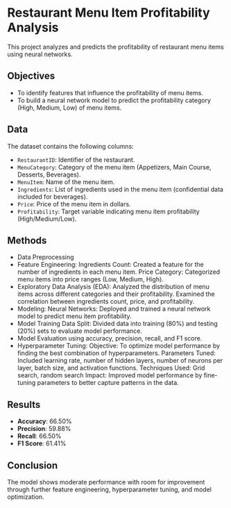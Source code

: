 # Restaurant Menu Item Profitability Analysis

This project analyzes and predicts the profitability of restaurant menu items using neural networks.

## Objectives

- To identify features that influence the profitability of menu items.
- To build a neural network model to predict the profitability category (High, Medium, Low) of menu items.

## Data

The dataset contains the following columns:

- `RestaurantID`: Identifier of the restaurant.
- `MenuCategory`: Category of the menu item (Appetizers, Main Course, Desserts, Beverages).
- `MenuItem`: Name of the menu item.
- `Ingredients`: List of ingredients used in the menu item (confidential data included for beverages).
- `Price`: Price of the menu item in dollars.
- `Profitability`: Target variable indicating menu item profitability (High/Medium/Low).

## Methods

- Data Preprocessing
- Feature Engineering:
     Ingredients Count: Created a feature for the number of ingredients in each menu item.
     Price Category: Categorized menu items into price ranges (Low, Medium, High).
-  Exploratory Data Analysis (EDA):
      Analyzed the distribution of menu items across different categories and their profitability.
      Examined the correlation between ingredients count, price, and profitability.
-  Modeling:
      Neural Networks: Deployed and trained a neural network model to predict menu item profitability.
- Model Training 
     Data Split: Divided data into training (80%) and testing (20%) sets to evaluate model performance.
- Model Evaluation using accuracy, precision, recall, and F1 score.
- Hyperparameter Tuning:
    Objective: To optimize model performance by finding the best combination of hyperparameters.
    Parameters Tuned: Included learning rate, number of hidden layers, number of neurons per layer, batch size, and activation functions.
    Techniques Used: Grid search, random search
    Impact: Improved model performance by fine-tuning parameters to better capture patterns in the data.


## Results

- **Accuracy**: 66.50%
- **Precision**: 59.88%
- **Recall**: 66.50%
- **F1 Score**: 61.41%

## Conclusion

The model shows moderate performance with room for improvement through further feature engineering, hyperparameter tuning, and model optimization.


